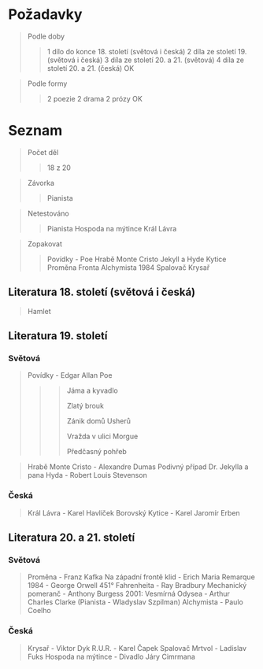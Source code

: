 # Požadavky
> Podle doby
>>1 dílo do konce 18. století (světová i česká)
>>2 díla ze století 19. (světová i česká)
>>3 díla ze století 20. a 21. (světová)
>>4 díla ze století 20. a 21. (česká)
>OK

>Podle formy
>>2 poezie
>>2 drama
>>2 prózy
>OK
# Seznam
>Počet děl
>>18 z 20

>Závorka
>>Pianista

>Netestováno
>>Pianista
>>Hospoda na mýtince
>>Král Lávra

>Zopakovat
>>Povídky - Poe
>>Hrabě Monte Cristo
>>Jekyll a Hyde
>>Kytice
>>Proměna
>>Fronta
>>Alchymista
>>1984
>>Spalovač
>>Krysař

## Literatura 18. století (světová i česká)
>Hamlet
## Literatura 19. století
### Světová
>Povídky - Edgar Allan Poe
>
>>>Jáma a kyvadlo
>>>
>>>Zlatý brouk
>>>
>>>Zánik domů Usherů
>>>
>>>Vražda v ulici Morgue
>>>
>>>Předčasný pohřeb


>Hrabě Monte Cristo - Alexandre Dumas
>Podivný případ Dr. Jekylla a pana Hyda - Robert Louis Stevenson
### Česká
>Král Lávra - Karel Havlíček Borovský
>Kytice - Karel Jaromír Erben
## Literatura 20. a 21. století
### Světová
>Proměna - Franz Kafka
>Na západní frontě klid - Erich Maria Remarque
>1984 - George Orwell
>451° Fahrenheita - Ray Bradbury
>Mechanický pomeranč - Anthony Burgess
>2001: Vesmírná Odysea - Arthur Charles Clarke
>(Pianista - Wladyslav Szpilman)
>Alchymista - Paulo Coelho

### Česká
>Krysař - Viktor Dyk
>R.U.R. - Karel Čapek
>Spalovač Mrtvol - Ladislav Fuks
>Hospoda na mýtince - Divadlo Járy Cimrmana